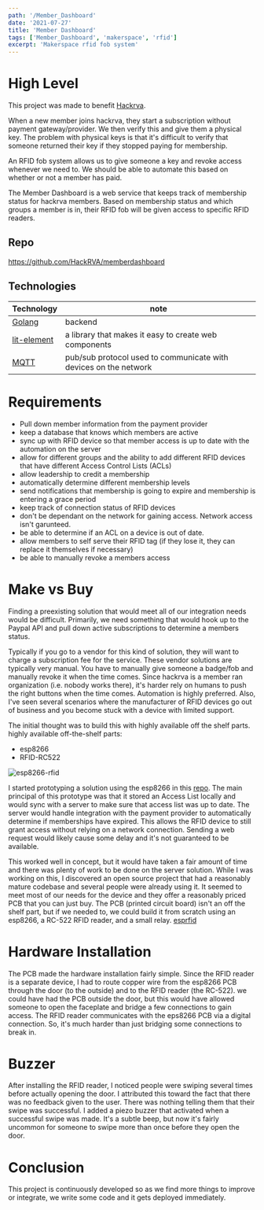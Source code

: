 ```yaml
---
path: '/Member_Dashboard'
date: '2021-07-27'
title: 'Member Dashboard'
tags: ['Member_Dashboard', 'makerspace', 'rfid']
excerpt: 'Makerspace rfid fob system'
---
```

# High Level
This project was made to benefit [Hackrva](https://hackrva.org).

When a new member joins hackrva, they start a subscription without payment gateway/provider.  We then verify this and give them a physical key.
The problem with physical keys is that it's difficult to verify that someone returned their key if they stopped paying for membership.

An RFID fob system allows us to give someone a key and revoke access whenever we need to.
We should be able to automate this based on whether or not a member has paid.

The Member Dashboard is a web service that keeps track of membership status for hackrva members.  Based on membership status and which groups a member is in, their RFID fob will be given access to specific RFID readers.

## Repo
https://github.com/HackRVA/memberdashboard

## Technologies

| Technology      | note |
| ----------- | ----------- |
| [Golang](https://golang.org/)      | backend       |
| [lit-element](https://lit-element.polymer-project.org/guide)   | a library that makes it easy to create web components |
| [MQTT](https://mqtt.org/)      | pub/sub protocol used to communicate with devices on the network       |

# Requirements
* Pull down member information from the payment provider
* keep a database that knows which members are active
* sync up with RFID device so that member access is up to date with the automation on the server
* allow for different groups and the ability to add different RFID devices that have different Access Control Lists (ACLs)
* allow leadership to credit a membership
* automatically determine different membership levels
* send notifications that membership is going to expire and membership is entering a grace period
* keep track of connection status of RFID devices
* don't be dependant on the network for gaining access.  Network access isn't garunteed.
* be able to determine if an ACL on a device is out of date.
* allow members to self serve their RFID tag (if they lose it, they can replace it themselves if necessary)
* be able to manually revoke a members access

# Make vs Buy
Finding a preexisting solution that would meet all of our integration needs would be difficult.
Primarily, we need something that would hook up to the Paypal API and pull down active subscriptions to determine a members status.

Typically if you go to a vendor for this kind of solution, they will want to charge a subscription fee for the service.  These vendor solutions are typically very manual. You have to manually give someone a badge/fob and manually revoke it when the time comes.  Since hackrva is a member ran organization (i.e. nobody works there), it's harder rely on humans to push the right buttons when the time comes. Automation is highly preferred.
Also, I've seen several scenarios where the manufacturer of RFID devices go out of business and you become stuck with a device with limited support.

The initial thought was to build this with highly available off the shelf parts. 
highly available off-the-shelf parts:
* esp8266
* RFID-RC522

![esp8266-rfid](https://github.com/HackRVA/memberdashboard/blob/main/resources/rfidreader/docs/basic_diagram.PNG?raw=true)

I started prototyping a solution using the esp8266 in this 
[repo](https://github.com/HackRVA/memberdashboard/tree/main/resources/rfidreader).  The main principal of this prototype was that it stored an Access List locally and would sync with a server to make sure that access list was up to date.  The server would handle integration with the payment provider to automatically determine if memberships have expired.  This allows the RFID device to still grant access without relying on a network connection. Sending a web request would likely cause some delay and it's not guaranteed to be available.

This worked well in concept, but it would have taken a fair amount of time and there was plenty of work to be done on the server solution.  While I was working on this, I discovered an open source project that had a reasonably mature codebase and several people were already using it.  It seemed to meet most of our needs for the device and they offer a reasonably priced PCB that you can just buy.  The PCB (printed circuit board) isn't an off the shelf part, but if we needed to, we could build it from scratch using an esp8266, a RC-522 RFID reader, and a small relay.
[esprfid](https://github.com/esprfid/esp-rfid)

# Hardware Installation
The PCB made the hardware installation fairly simple.  Since the RFID reader is a separate device, I had to route copper wire from the esp8266 PCB through the door (to the outside) and to the RFID reader (the RC-522).  we could have had the PCB outside the door, but this would have allowed someone to open the faceplate and bridge a few connections to gain access.  The RFID reader communicates with the eps8266 PCB via a digital connection.  So, it's much harder than just bridging some connections to break in.

# Buzzer
After installing the RFID reader, I noticed people were swiping several times before actually opening the door.  I attributed this toward the fact that there was no feedback given to the user.  There was nothing telling them that their swipe was successful.  I added a piezo buzzer that activated when a successful swipe was made.  It's a subtle beep, but now it's fairly uncommon for someone to swipe more than once before they open the door.

# Conclusion
This project is continuously developed so as we find more things to improve or integrate, we write some code and it gets deployed immediately.